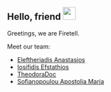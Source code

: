 ## Hello, friend <img src="https://raw.githubusercontent.com/aemmadi/aemmadi/master/wave.gif" width="30px">

Greetings, we are Firetell.

Meet our team:  
- [Eleftheriadis Anastasios](https://github.com/BoldWarden)  
- [Iosifidis Efstathios](https://github.com/iosifidis)  
- [TheodoraDoc](https://github.com/TheodoraDoc)  
- [Sofianopoulou Apostolia Maria](https://github.com/Sofianopoulou)

<!--
**Firetell/Firetell** is a ✨ _special_ ✨ repository because its `README.md` (this file) appears on your GitHub profile.
Here are some ideas to get you started:
- 🔭 I’m currently working on ...
- 🌱 I’m currently learning ...
- 👯 I’m looking to collaborate on ...
- 🤔 I’m looking for help with ...
- 💬 Ask me about ...
- 📫 How to reach me: ...
- 😄 Pronouns: ...
- ⚡ Fun fact: ...
Template from: https://github.com/anuraghazra/github-readme-stats 
-->
